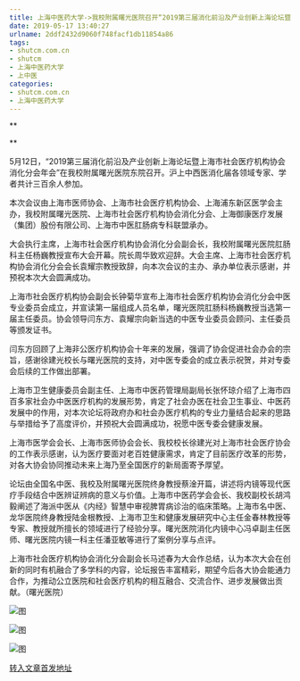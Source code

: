 ```yaml
---
title: 上海中医药大学->我校附属曙光医院召开“2019第三届消化前沿及产业创新上海论坛暨上海市社会医疗机构协会消化分会年会” | shutcm.com.cn
date: 2019-05-17 13:40:27
urlname: 2ddf2432d9060f748facf1db11854a86
tags: 
- shutcm.com.cn
- shutcm
- 上海中医药大学
- 上中医
categories:
- shutcm.com.cn
- 上海中医药大学
---
```



**

**

5月12日，“2019第三届消化前沿及产业创新上海论坛暨上海市社会医疗机构协会消化分会年会”在我校附属曙光医院东院召开。沪上中西医消化届各领域专家、学者共计三百余人参加。

本次会议由上海市医师协会、上海市社会医疗机构协会、上海浦东新区医学会主办，我校附属曙光医院、上海市社会医疗机构协会消化分会、上海御康医疗发展（集团）股份有限公司、上海市中医肛肠病专科联盟承办。

大会执行主席，上海市社会医疗机构协会消化分会副会长，我校附属曙光医院肛肠科主任杨巍教授宣布大会开幕。院长周华致欢迎辞。大会主席、上海市社会医疗机构协会消化分会会长袁耀宗教授致辞，向本次会议的主办、承办单位表示感谢，并预祝本次大会圆满成功。

上海市社会医疗机构协会副会长钟菊华宣布上海市社会医疗机构协会消化分会中医专业委员会成立，并宣读第一届组成人员名单，曙光医院肛肠科杨巍教授当选第一届主任委员。协会领导闫东方、袁耀宗向新当选的中医专业委员会顾问、主任委员等颁发证书。

闫东方回顾了上海非公医疗机构协会十年来的发展，强调了协会促进社会办会的宗旨，感谢徐建光校长与曙光医院的支持，对中医专委会的成立表示祝贺，并对专委会后续的工作做出部署。

上海市卫生健康委员会副主任、上海市中医药管理局副局长张怀琼介绍了上海市四百多家社会办中医医疗机构的发展形势，肯定了社会办医在社会卫生事业、中医药发展中的作用，对本次论坛将政府办和社会办医疗机构的专业力量结合起来的思路与举措给予了高度评价，并预祝大会圆满成功，祝愿中医专委会健康发展。

上海市医学会会长、上海市医师协会会长、我校校长徐建光对上海市社会医疗协会的工作表示感谢，认为医疗要面对老百姓健康需求，肯定了目前医疗改革的形势，对各大协会协同推动未来上海乃至全国医疗的新局面寄予厚望。

论坛由全国名中医、我校及附属曙光医院终身教授蔡淦开篇，讲述将内镜等现代医疗手段结合中医辨证辨病的意义与价值。上海市中医药学会会长、我校副校长胡鸿毅阐述了海派中医从《内经》智慧中审视脾胃病诊治的临床策略。上海市名中医、龙华医院终身教授陆金根教授、上海市卫生和健康发展研究中心主任金春林教授等专家、教授就所擅长的领域进行了经验分享。曙光医院消化内镜中心冯卓副主任医师、曙光医院内镜一科主任潘亚敏等进行了案例分享与点评。

上海市社会医疗机构协会消化分会副会长马述春为大会作总结，认为本次大会在创新的同时有机融合了多学科的内容，论坛报告丰富精彩，期望今后各大协会能通力合作，为推动公立医院和社会医疗机构的相互融合、交流合作、进步发展做出贡献。（曙光医院）



![图](https://www.shutcm.edu.cn/_upload/article/images/29/92/f414b508457e847ded9a0493a5a0/44cb3780-a40f-4400-880f-039f937be4d1.png)

![图](https://www.shutcm.edu.cn/_upload/article/images/29/92/f414b508457e847ded9a0493a5a0/83d5f611-beb1-427e-a33d-027e3ff3ecd6.png)

![图](https://www.shutcm.edu.cn/_upload/article/images/29/92/f414b508457e847ded9a0493a5a0/f65c1ba7-0073-4c01-bae4-018ef1b05850.png)

[转入文章首发地址](https://www.shutcm.edu.cn/2019/0517/c221a104481/page.htm)